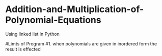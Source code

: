 # Addition-and-Multiplication-of-Polynomial-Equations
Using linked list in Python

#Limts of Program
#1. when polynomials are given in inordered form the result is effected
